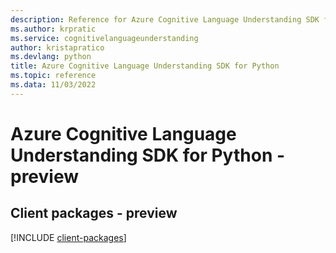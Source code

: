 ```yaml
---
description: Reference for Azure Cognitive Language Understanding SDK for Python
ms.author: krpratic
ms.service: cognitivelanguageunderstanding
author: kristapratico
ms.devlang: python
title: Azure Cognitive Language Understanding SDK for Python
ms.topic: reference
ms.data: 11/03/2022
---
```

# Azure Cognitive Language Understanding SDK for Python - preview

## Client packages - preview
[!INCLUDE [client-packages](cognitive-language-understanding-client-index.md)]